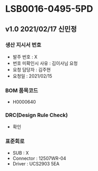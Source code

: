 # LSB0016-0495-5PD

## v1.0 2021/02/17 신민정

### 생산 지시서 번호
* 발주 번호 : X
* 번호 미확인시 사유 : 김이사님 요청
* 요청 담당자 : 김주현
* 요청일 : 2021/02/15

###  BOM 품목코드
* H0000640

### DRC(Design Rule Check)
* 확인

### 표준회로
* SUB : X
* Connector : 12507WR-04
* Driver : UCS2903 5EA
